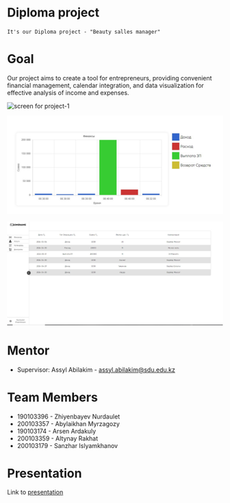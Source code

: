 # Diploma project
    It's our Diploma project - "Beauty salles manager"

# Goal
  Our project aims to create a tool for entrepreneurs, providing convenient financial management, calendar integration, and data visualization for effective analysis of income and   expenses.


![screen for project-1]([https://github.com/Abylaikhan12/diploma-work/blob/main/1.png)


![screen for project-2](https://github.com/Abylaikhan12/diploma-work/blob/main/2.png)

![screen for project-3](https://github.com/Abylaikhan12/diploma-work/blob/main/3.png)


# Mentor
- Supervisor: Assyl Abilakim - assyl.abilakim@sdu.edu.kz

# Team Members
- 190103396 - Zhiyenbayev Nurdaulet
- 200103357 - Abylaikhan Myrzagozy
- 190103174 - Arsen Ardakuly
- 200103359 - Altynay Rakhat
- 200103179 - Sanzhar Islyamkhanov

# Presentation
  Link to <a href="">presentation</a>
